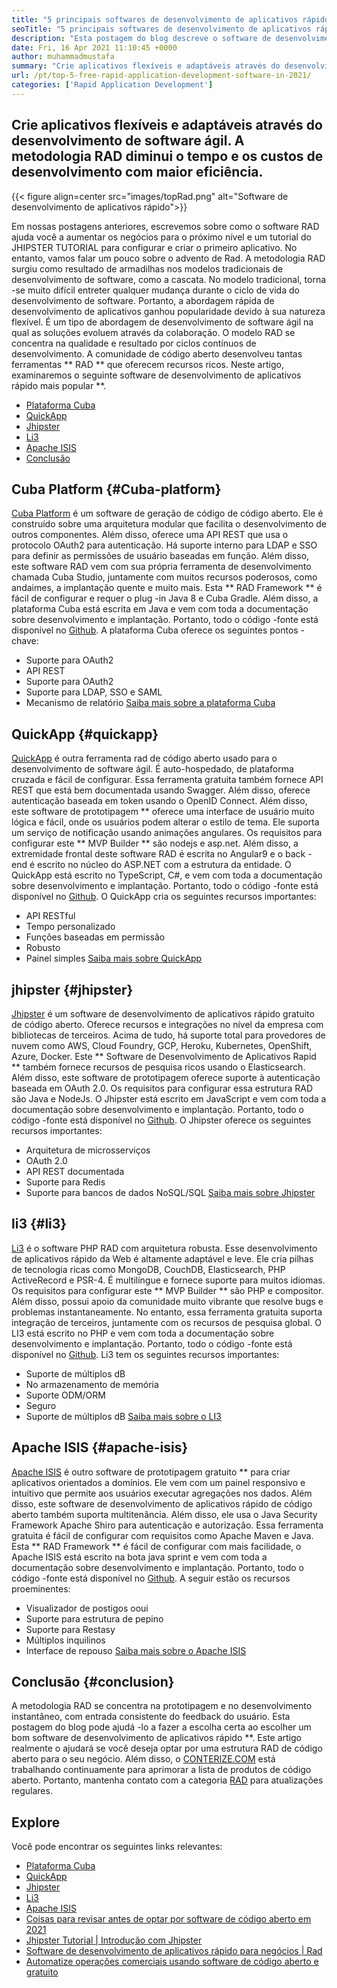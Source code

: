 ```yaml
---
title: "5 principais softwares de desenvolvimento de aplicativos rápidos gratuitos em 2021" 
seoTitle: "5 principais softwares de desenvolvimento de aplicativos rápidos gratuitos em 2021" 
description: "Esta postagem do blog descreve o software de desenvolvimento de aplicativos rápido de código aberto amplamente utilizado, incluindo Cuba Platform, QuickApp, Jhipster, Li3 e Apache ISIS." 
date: Fri, 16 Apr 2021 11:10:45 +0000
author: muhammadmustafa
summary: "Crie aplicativos flexíveis e adaptáveis ​​através do desenvolvimento de software ágil. A metodologia RAD diminui o tempo e os custos de desenvolvimento com maior eficiência." 
url: /pt/top-5-free-rapid-application-development-software-in-2021/
categories: ['Rapid Application Development']
---
```


## Crie aplicativos flexíveis e adaptáveis ​​através do desenvolvimento de software ágil. A metodologia RAD diminui o tempo e os custos de desenvolvimento com maior eficiência.

{{< figure align=center src="images/topRad.png" alt="Software de desenvolvimento de aplicativos rápido">}}

Em nossas postagens anteriores, escrevemos sobre como o software RAD ajuda você a aumentar os negócios para o próximo nível e um tutorial do JHIPSTER TUTORIAL para configurar e criar o primeiro aplicativo. No entanto, vamos falar um pouco sobre o advento de Rad. A metodologia RAD surgiu como resultado de armadilhas nos modelos tradicionais de desenvolvimento de software, como a cascata. No modelo tradicional, torna -se muito difícil entreter qualquer mudança durante o ciclo de vida do desenvolvimento de software. Portanto, a abordagem rápida de desenvolvimento de aplicativos ganhou popularidade devido à sua natureza flexível. É um tipo de abordagem de desenvolvimento de software ágil na qual as soluções evoluem através da colaboração. O modelo RAD se concentra na qualidade e resultado por ciclos contínuos de desenvolvimento. A comunidade de código aberto desenvolveu tantas ferramentas ** RAD ** que oferecem recursos ricos. Neste artigo, examinaremos o seguinte software de desenvolvimento de aplicativos rápido mais popular **.
  * [Plataforma Cuba][1]
  * [QuickApp][2]
  * [Jhipster][3]
  * [Li3][4]
  * [Apache ISIS][5]
  * [Conclusão][6]

## Cuba Platform {#Cuba-platform}
[Cuba Platform][7] é um software de geração de código de código aberto. Ele é construído sobre uma arquitetura modular que facilita o desenvolvimento de outros componentes. Além disso, oferece uma API REST que usa o protocolo OAuth2 para autenticação. Há suporte interno para LDAP e SSO para definir as permissões de usuário baseadas em função. Além disso, este software RAD vem com sua própria ferramenta de desenvolvimento chamada Cuba Studio, juntamente com muitos recursos poderosos, como andaimes, a implantação quente e muito mais. Esta ** RAD Framework ** é fácil de configurar e requer o plug -in Java 8 e Cuba Gradle. Além disso, a plataforma Cuba está escrita em Java e vem com toda a documentação sobre desenvolvimento e implantação. Portanto, todo o código -fonte está disponível no [Github][8].
A plataforma Cuba oferece os seguintes pontos -chave:
  * Suporte para OAuth2
  * API REST
  * Suporte para OAuth2
  * Suporte para LDAP, SSO e SAML
  * Mecanismo de relatório
[Saiba mais sobre a plataforma Cuba][9]

## QuickApp {#quickapp}
[QuickApp][10] é outra ferramenta rad de código aberto usado para o desenvolvimento de software ágil. É auto-hospedado, de plataforma cruzada e fácil de configurar. Essa ferramenta gratuita também fornece API REST que está bem documentada usando Swagger. Além disso, oferece autenticação baseada em token usando o OpenID Connect. Além disso, este software de prototipagem ** oferece uma interface de usuário muito lógica e fácil, onde os usuários podem alterar o estilo de tema. Ele suporta um serviço de notificação usando animações angulares. Os requisitos para configurar este ** MVP Builder ** são nodejs e asp.net. Além disso, a extremidade frontal deste software RAD é escrita no Angular9 e o back -end é escrito no núcleo do ASP.NET com a estrutura da entidade. O QuickApp está escrito no TypeScript, C#, e vem com toda a documentação sobre desenvolvimento e implantação. Portanto, todo o código -fonte está disponível no [Github][8].
O QuickApp cria os seguintes recursos importantes:
  * API RESTful
  * Tempo personalizado
  * Funções baseadas em permissão
  * Robusto
  * Painel simples
[Saiba mais sobre QuickApp][11]

## jhipster {#jhipster}
[Jhipster][12] é um software de desenvolvimento de aplicativos rápido gratuito de código aberto. Oferece recursos e integrações no nível da empresa com bibliotecas de terceiros. Acima de tudo, há suporte total para provedores de nuvem como AWS, Cloud Foundry, GCP, Heroku, Kubernetes, OpenShift, Azure, Docker. Este ** Software de Desenvolvimento de Aplicativos Rapid ** também fornece recursos de pesquisa ricos usando o Elasticsearch. Além disso, este software de prototipagem oferece suporte à autenticação baseada em OAuth 2.0. Os requisitos para configurar essa estrutura RAD são Java e NodeJs. O Jhipster está escrito em JavaScript e vem com toda a documentação sobre desenvolvimento e implantação. Portanto, todo o código -fonte está disponível no [Github][13].
O Jhipster oferece os seguintes recursos importantes:
  * Arquitetura de microsserviços
  * OAuth 2.0
  * API REST documentada
  * Suporte para Redis
  * Suporte para bancos de dados NoSQL/SQL
[Saiba mais sobre Jhipster][12]

## li3 {#li3}
[Li3][14] é o software PHP RAD com arquitetura robusta. Esse desenvolvimento de aplicativos rápido da Web é altamente adaptável e leve. Ele cria pilhas de tecnologia ricas como MongoDB, CouchDB, Elasticsearch, PHP ActiveRecord e PSR-4. É multilíngue e fornece suporte para muitos idiomas. Os requisitos para configurar este ** MVP Builder ** são PHP e compositor. Além disso, possui apoio da comunidade muito vibrante que resolve bugs e problemas instantaneamente. No entanto, essa ferramenta gratuita suporta integração de terceiros, juntamente com os recursos de pesquisa global. O LI3 está escrito no PHP e vem com toda a documentação sobre desenvolvimento e implantação. Portanto, todo o código -fonte está disponível no [Github][15].
Li3 tem os seguintes recursos importantes:
  * Suporte de múltiplos dB
  * No armazenamento de memória
  * Suporte ODM/ORM
  * Seguro
  * Suporte de múltiplos dB
[Saiba mais sobre o LI3][16]

## Apache ISIS {#apache-isis}
[Apache ISIS][17] é outro software de prototipagem gratuito ** para criar aplicativos orientados a domínios. Ele vem com um painel responsivo e intuitivo que permite aos usuários executar agregações nos dados. Além disso, este software de desenvolvimento de aplicativos rápido de código aberto também suporta multitenância. Além disso, ele usa o Java Security Framework Apache Shiro para autenticação e autorização. Essa ferramenta gratuita é fácil de configurar com requisitos como Apache Maven e Java. Esta ** RAD Framework ** é fácil de configurar com mais facilidade, o Apache ISIS está escrito na bota java sprint e vem com toda a documentação sobre desenvolvimento e implantação. Portanto, todo o código -fonte está disponível no [Github][18].
A seguir estão os recursos proeminentes:
  * Visualizador de postigos ooui
  * Suporte para estrutura de pepino
  * Suporte para Restasy
  * Múltiplos inquilinos
  * Interface de repouso
[Saiba mais sobre o Apache ISIS][19]

## Conclusão {#conclusion}
A metodologia RAD se concentra na prototipagem e no desenvolvimento instantâneo, com entrada consistente do feedback do usuário. Esta postagem do blog pode ajudá -lo a fazer a escolha certa ao escolher um bom software de desenvolvimento de aplicativos rápido **. Este artigo realmente o ajudará se você deseja optar por uma estrutura RAD de código aberto para o seu negócio. Além disso, o [CONTERIZE.COM][20] está trabalhando continuamente para aprimorar a lista de produtos de código aberto. Portanto, mantenha contato com a categoria [RAD][21] para atualizações regulares.

## Explore
Você pode encontrar os seguintes links relevantes:
  * [Plataforma Cuba][7]
  * [QuickApp][10]
  * [Jhipster][12]
  * [Li3][22]
  * [Apache ISIS][17]
  * [Coisas para revisar antes de optar por software de código aberto em 2021][23]
  * [Jhipster Tutorial | Introdução com Jhipster][24]
  * [Software de desenvolvimento de aplicativos rápido para negócios | Rad][25]
  * [Automatize operações comerciais usando software de código aberto e gratuito][26]

  
[1]: #CUBA-Platform
[2]: #QuickApp
[3]: #Jhipster
[4]: #li3
[5]: #Apache-Isis
[6]: #Conclusion
[7]: https://products.containerize.com/rad/cuba
[8]: https://github.com/cuba-platform/cuba
[9]: https://www.cuba-platform.com/
[10]: https://products.containerize.com/rad/quickapp
[11]: https://www.ebenmonney.com/quickapp-asp-net-core-angular-startup-project-template/
[12]: https://products.containerize.com/rad/jhipster
[13]: https://github.com/jhipster/generator-jhipster
[14]: https://products.containerize.com/rad/li3/
[15]: https://github.com/UnionOfRAD/lithium
[16]: https://li3.me/
[17]: https://products.containerize.com/rad/apache-isis
[18]: https://github.com/apache/isis
[19]: https://isis.apache.org/
[20]: https://www.containerize.com/
[21]: https://products.containerize.com/rad
[22]: https://products.containerize.com/rad/li3
[23]: https://blog.containerize.com/cmdb-software/things-to-review-before-opting-open-source-software-in-2021/
[24]: https://blog.containerize.com/rapid-application-development/jhipster-tutorial-getting-started-with-rad-software/
[25]: https://blog.containerize.com/rapid-application-development/rapid-application-development-software-for-business-rad/
[26]: https://blog.containerize.com/blogging/automate-business-operations-using-open-source-software/
